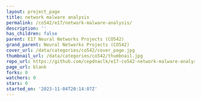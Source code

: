 ```yaml
---
layout: project_page
title: network malware analysis
permalink: /co542/e17/network-malware-analysis/
description: ''
has_children: false
parent: E17 Neural Networks Projects (CO542)
grand_parent: Neural Networks Projects (CO542)
cover_url: /data/categories/co542/cover_page.jpg
thumbnail_url: /data/categories/co542/thumbnail.jpg
repo_url: https://github.com/cepdnaclk/e17-co542-network-malware-analysis
page_url: blank
forks: 0
watchers: 0
stars: 0
started_on: '2023-11-04T20:14:07Z'
---
```


